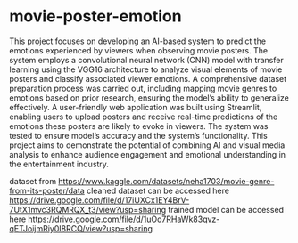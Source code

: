 # movie-poster-emotion

This project focuses on developing an AI-based system to predict the emotions experienced by viewers when observing movie posters. The system employs a convolutional neural network (CNN) model with transfer learning using the VGG16 architecture to analyze visual elements of movie posters and classify associated viewer emotions. A comprehensive dataset preparation process was carried out, including mapping movie genres to emotions based on prior research, ensuring the model’s ability to generalize effectively. A user-friendly web application was built using Streamlit, enabling users to upload posters and receive real-time predictions of the emotions these posters are likely to evoke in viewers. The system was tested to ensure model’s accuracy and the system’s functionality. This project aims to demonstrate the potential of combining AI and visual media analysis to enhance audience engagement and emotional understanding in the entertainment industry.

dataset from https://www.kaggle.com/datasets/neha1703/movie-genre-from-its-poster/data
cleaned dataset can be accessed here https://drive.google.com/file/d/17iUXCx1EY4BrV-7UtX1mvc3RQMRQX_t3/view?usp=sharing
trained model can be accessed here https://drive.google.com/file/d/1uOo7RHaWk83qvz-qETJoijmRiy0I8RCQ/view?usp=sharing
